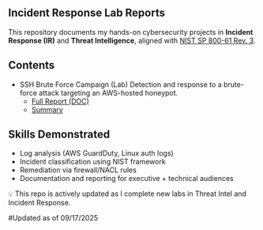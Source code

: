 ## Incident Response Lab Reports

This repository documents my hands-on cybersecurity projects in **Incident Response (IR)** and **Threat Intelligence**, aligned with [NIST SP 800-61 Rev. 3](https://csrc.nist.gov/pubs/sp/800/61/r3/final).

## Contents
- SSH Brute Force Campaign (Lab) 
  Detection and response to a brute-force attack targeting an AWS-hosted honeypot.  
  - [Full Report (DOC)](./reports/NIST_SP800-61r3_SSH_BruteForce_IR_Report.docx)
  - [Summary](./SUMMARY.md)

## Skills Demonstrated
- Log analysis (AWS GuardDuty, Linux auth logs)  
- Incident classification using NIST framework  
- Remediation via firewall/NACL rules  
- Documentation and reporting for executive + technical audiences  

💡 This repo is actively updated as I complete new labs in Threat Intel and Incident Response.

#Updated as of 09/17/2025
